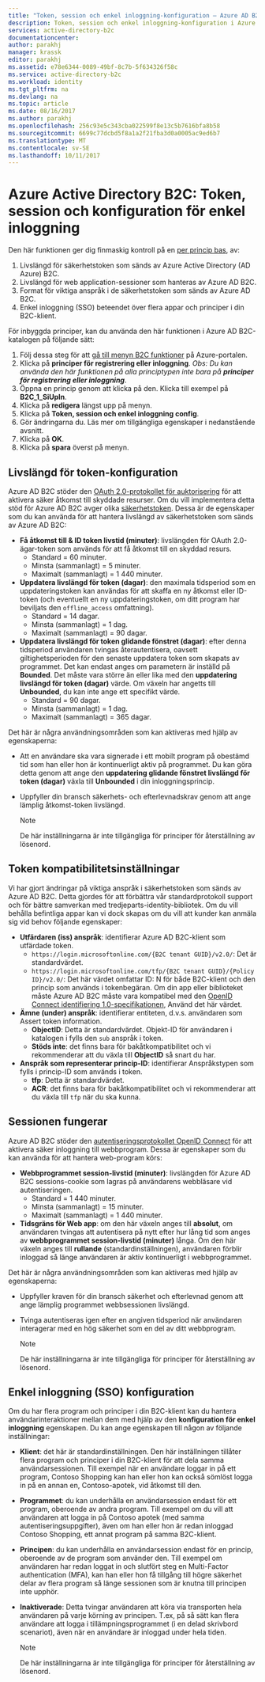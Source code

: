 ```yaml
---
title: "Token, session och enkel inloggning-konfiguration – Azure AD B2C | Microsoft Docs"
description: Token, session och enkel inloggning-konfiguration i Azure Active Directory B2C
services: active-directory-b2c
documentationcenter: 
author: parakhj
manager: krassk
editor: parakhj
ms.assetid: e78e6344-0089-49bf-8c7b-5f634326f58c
ms.service: active-directory-b2c
ms.workload: identity
ms.tgt_pltfrm: na
ms.devlang: na
ms.topic: article
ms.date: 08/16/2017
ms.author: parakhj
ms.openlocfilehash: 256c93e5c343cba022599f8e13c5b7616bfa8b58
ms.sourcegitcommit: 6699c77dcbd5f8a1a2f21fba3d0a0005ac9ed6b7
ms.translationtype: MT
ms.contentlocale: sv-SE
ms.lasthandoff: 10/11/2017
---
```

# <a name="azure-active-directory-b2c-token-session-and-single-sign-on-configuration"></a>Azure Active Directory B2C: Token, session och konfiguration för enkel inloggning

Den här funktionen ger dig finmaskig kontroll på en [per princip bas](active-directory-b2c-reference-policies.md), av:

1. Livslängd för säkerhetstoken som sänds av Azure Active Directory (AD Azure) B2C.
2. Livslängd för web application-sessioner som hanteras av Azure AD B2C.
3. Format för viktiga anspråk i de säkerhetstoken som sänds av Azure AD B2C.
4. Enkel inloggning (SSO) beteendet över flera appar och principer i din B2C-klient.

För inbyggda principer, kan du använda den här funktionen i Azure AD B2C-katalogen på följande sätt:

1. Följ dessa steg för att [gå till menyn B2C funktioner](active-directory-b2c-app-registration.md#navigate-to-b2c-settings) på Azure-portalen.
2. Klicka på **principer för registrering eller inloggning**. *Obs: Du kan använda den här funktionen på alla principtypen inte bara på **principer för registrering eller inloggning***.
3. Öppna en princip genom att klicka på den. Klicka till exempel på **B2C_1_SiUpIn**.
4. Klicka på **redigera** längst upp på menyn.
5. Klicka på **Token, session och enkel inloggning config**.
6. Gör ändringarna du. Läs mer om tillgängliga egenskaper i nedanstående avsnitt.
7. Klicka på **OK**.
8. Klicka på **spara** överst på menyn.

## <a name="token-lifetimes-configuration"></a>Livslängd för token-konfiguration

Azure AD B2C stöder den [OAuth 2.0-protokollet för auktorisering](active-directory-b2c-reference-protocols.md) för att aktivera säker åtkomst till skyddade resurser. Om du vill implementera detta stöd för Azure AD B2C avger olika [säkerhetstoken](active-directory-b2c-reference-tokens.md). Dessa är de egenskaper som du kan använda för att hantera livslängd av säkerhetstoken som sänds av Azure AD B2C:

* **Få åtkomst till & ID token livstid (minuter)**: livslängden för OAuth 2.0-ägar-token som används för att få åtkomst till en skyddad resurs.
  * Standard = 60 minuter.
  * Minsta (sammanlagt) = 5 minuter.
  * Maximalt (sammanlagt) = 1 440 minuter.
* **Uppdatera livslängd för token (dagar)**: den maximala tidsperiod som en uppdateringstoken kan användas för att skaffa en ny åtkomst eller ID-token (och eventuellt en ny uppdateringstoken, om ditt program har beviljats den `offline_access` omfattning).
  * Standard = 14 dagar.
  * Minsta (sammanlagt) = 1 dag.
  * Maximalt (sammanlagt) = 90 dagar.
* **Uppdatera livslängd för token glidande fönstret (dagar)**: efter denna tidsperiod användaren tvingas återautentisera, oavsett giltighetsperioden för den senaste uppdatera token som skapats av programmet. Det kan endast anges om parametern är inställd på **Bounded**. Det måste vara större än eller lika med den **uppdatering livslängd för token (dagar)** värde. Om växeln har angetts till **Unbounded**, du kan inte ange ett specifikt värde.
  * Standard = 90 dagar.
  * Minsta (sammanlagt) = 1 dag.
  * Maximalt (sammanlagt) = 365 dagar.

Det här är några användningsområden som kan aktiveras med hjälp av egenskaperna:

* Att en användare ska vara signerade i ett mobilt program på obestämd tid som han eller hon är kontinuerligt aktiv på programmet. Du kan göra detta genom att ange den **uppdatering glidande fönstret livslängd för token (dagar)** växla till **Unbounded** i din inloggningsprincip.
* Uppfyller din bransch säkerhets- och efterlevnadskrav genom att ange lämplig åtkomst-token livslängd.

    > [!NOTE]
    > De här inställningarna är inte tillgängliga för principer för återställning av lösenord.
    > 
    > 

## <a name="token-compatibility-settings"></a>Token kompatibilitetsinställningar

Vi har gjort ändringar på viktiga anspråk i säkerhetstoken som sänds av Azure AD B2C. Detta gjordes för att förbättra vår standardprotokoll support och för bättre samverkan med tredjeparts-identity-bibliotek. Om du vill behålla befintliga appar kan vi dock skapas om du vill att kunder kan anmäla sig vid behov följande egenskaper:

* **Utfärdaren (iss) anspråk**: identifierar Azure AD B2C-klient som utfärdade token.
  * `https://login.microsoftonline.com/{B2C tenant GUID}/v2.0/`: Det är standardvärdet.
  * `https://login.microsoftonline.com/tfp/{B2C tenant GUID}/{Policy ID}/v2.0/`: Det här värdet omfattar ID: N för både B2C-klient och den princip som används i tokenbegäran. Om din app eller biblioteket måste Azure AD B2C måste vara kompatibel med den [OpenID Connect identifiering 1.0-specifikationen](http://openid.net/specs/openid-connect-discovery-1_0.html), Använd det här värdet.
* **Ämne (under) anspråk**: identifierar entiteten, d.v.s. användaren som Assert token information.
  * **ObjectID**: Detta är standardvärdet. Objekt-ID för användaren i katalogen i fylls den `sub` anspråk i token.
  * **Stöds inte**: det finns bara för bakåtkompatibilitet och vi rekommenderar att du växla till **ObjectID** så snart du har.
* **Anspråk som representerar princip-ID**: identifierar Anspråkstypen som fylls i princip-ID som används i token.
  * **tfp**: Detta är standardvärdet.
  * **ACR**: det finns bara för bakåtkompatibilitet och vi rekommenderar att du växla till `tfp` när du ska kunna.

## <a name="session-behavior"></a>Sessionen fungerar

Azure AD B2C stöder den [autentiseringsprotokollet OpenID Connect](active-directory-b2c-reference-oidc.md) för att aktivera säker inloggning till webbprogram. Dessa är egenskaper som du kan använda för att hantera web-program körs:

* **Webbprogrammet session-livstid (minuter)**: livslängden för Azure AD B2C sessions-cookie som lagras på användarens webbläsare vid autentiseringen.
  * Standard = 1 440 minuter.
  * Minsta (sammanlagt) = 15 minuter.
  * Maximalt (sammanlagt) = 1 440 minuter.
* **Tidsgräns för Web app**: om den här växeln anges till **absolut**, om användaren tvingas att autentisera på nytt efter hur lång tid som anges av **webbprogrammet session-livstid (minuter)** långa. Om den här växeln anges till **rullande** (standardinställningen), användaren förblir inloggad så länge användaren är aktiv kontinuerligt i webbprogrammet.

Det här är några användningsområden som kan aktiveras med hjälp av egenskaperna:

* Uppfyller kraven för din bransch säkerhet och efterlevnad genom att ange lämplig programmet webbsessionen livslängd.
* Tvinga autentiseras igen efter en angiven tidsperiod när användaren interagerar med en hög säkerhet som en del av ditt webbprogram. 

    > [!NOTE]
    > De här inställningarna är inte tillgängliga för principer för återställning av lösenord.
    > 
    > 

## <a name="single-sign-on-sso-configuration"></a>Enkel inloggning (SSO) konfiguration
Om du har flera program och principer i din B2C-klient kan du hantera användarinteraktioner mellan dem med hjälp av den **konfiguration för enkel inloggning** egenskapen. Du kan ange egenskapen till någon av följande inställningar:

* **Klient**: det här är standardinställningen. Den här inställningen tillåter flera program och principer i din B2C-klient för att dela samma användarsessionen. Till exempel när en användare loggar in på ett program, Contoso Shopping kan han eller hon kan också sömlöst logga in på en annan en, Contoso-apotek, vid åtkomst till den.
* **Programmet**: du kan underhålla en användarsession endast för ett program, oberoende av andra program. Till exempel om du vill att användaren att logga in på Contoso apotek (med samma autentiseringsuppgifter), även om han eller hon är redan inloggad Contoso Shopping, ett annat program på samma B2C-klient. 
* **Principen**: du kan underhålla en användarsession endast för en princip, oberoende av de program som använder den. Till exempel om användaren har redan loggat in och slutfört steg en Multi-Factor authentication (MFA), kan han eller hon få tillgång till högre säkerhet delar av flera program så länge sessionen som är knutna till principen inte upphör.
* **Inaktiverade**: Detta tvingar användaren att köra via transporten hela användaren på varje körning av principen. T.ex, på så sätt kan flera användare att logga i tillämpningsprogrammet (i en delad skrivbord scenariot), även när en användare är inloggad under hela tiden.

    > [!NOTE]
    > De här inställningarna är inte tillgängliga för principer för återställning av lösenord.
    > 
    > 

